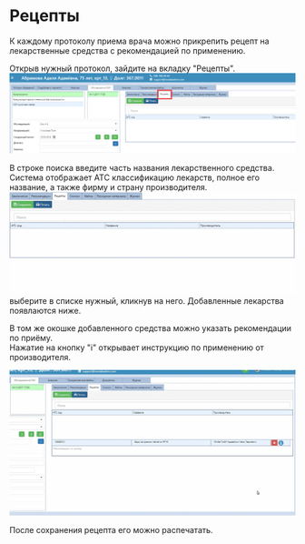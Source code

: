 # Рецепты

К каждому протоколу приема врача можно прикрепить рецепт на лекарственные средства с рекомендацией по применению.    

Открыв нужный протокол, зайдите на вкладку "Рецепты".   
![Image](Image/drugs.png)       

В строке поиска введите часть названия лекарственного средства. Система отображает АТС классификацию лекарств, полное его название, а также фирму и страну производителя.   
![Image](Image/drugs.gif)   
выберите в списке нужный, кликнув на него. Добавленные лекарства появлаются ниже.    

В том же окошке добавленного средства можно указать рекомендации по приёму.   
Нажатие на кнопку "і" открывает инструкцию по применению от производителя.      

![Image](Image/drugs2.gif)

После сохранения рецепта его можно распечатать.
